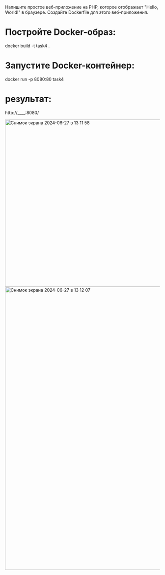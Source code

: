 Напишите простое веб-приложение на PHP, которое отображает "Hello, World!" в браузере. Создайте Dockerfile для этого веб-приложения.


# Постройте Docker-образ:

docker build -t task4 .

# Запустите Docker-контейнер:

docker run -p 8080:80 task4

# результат: 

http://____:8080/

<img width="545" alt="Снимок экрана 2024-06-27 в 13 11 58" src="https://github.com/PhilinVeselov/devops/assets/110721135/4546a74b-59a4-42f1-80d1-35729acdc03b">
<img width="922" alt="Снимок экрана 2024-06-27 в 13 12 07" src="https://github.com/PhilinVeselov/devops/assets/110721135/2aa86263-6d24-4700-801f-42b8f1b58bd9">
